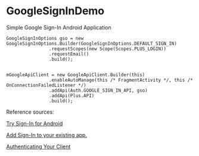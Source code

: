 # GoogleSignInDemo
Simple Google Sign-In Android Application

```
GoogleSignInOptions gso = new GoogleSignInOptions.Builder(GoogleSignInOptions.DEFAULT_SIGN_IN)
                .requestScopes(new Scope(Scopes.PLUS_LOGIN))
                .requestEmail()
                .build();


mGoogleApiClient = new GoogleApiClient.Builder(this)
                .enableAutoManage(this /* FragmentActivity */, this /* OnConnectionFailedListener */)
                .addApi(Auth.GOOGLE_SIGN_IN_API, gso)
                .addApi(Plus.API)
                .build();
```

Reference sources:

[Try Sign-In for Android](https://developers.google.com/identity/sign-in/android/start)

[Add Sign-In to your existing app.](https://developers.google.com/identity/sign-in/android/start-integrating)

[Authenticating Your Client](https://developers.google.com/android/guides/client-auth)

